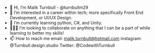 - 👋 Hi, I’m Malik Turnbull - @turnbullm29
- 👀 I’m interested in a career within tech; more specifically Front End Development, or UI/UX Design.
- 🌱 I’m currently learning python, C#, and Unity. 
- 👨🏾‍💻 I’m looking to collaborate on anything that I can be a part of while learning to better my skills!
- 📫 How to reach me
  email: malik.turnbull@hotmail.com
  instagram: @Turnbull.design.studio
  Twitter: @CodewithTurnbull

<!---
turnbullm29/turnbullm29 is a ✨ special ✨ repository because its `README.md` (this file) appears on your GitHub profile.
You can click the Preview link to take a look at your changes.
--->
